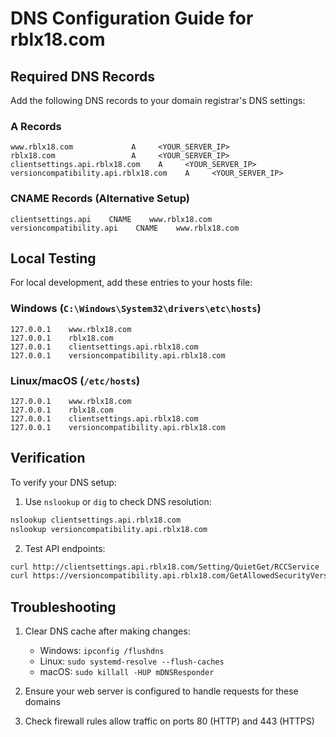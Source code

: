 # DNS Configuration Guide for rblx18.com

## Required DNS Records

Add the following DNS records to your domain registrar's DNS settings:

### A Records
```
www.rblx18.com             A     <YOUR_SERVER_IP>
rblx18.com                 A     <YOUR_SERVER_IP>
clientsettings.api.rblx18.com    A     <YOUR_SERVER_IP>
versioncompatibility.api.rblx18.com    A     <YOUR_SERVER_IP>
```

### CNAME Records (Alternative Setup)
```
clientsettings.api    CNAME    www.rblx18.com
versioncompatibility.api    CNAME    www.rblx18.com
```

## Local Testing

For local development, add these entries to your hosts file:

### Windows (`C:\Windows\System32\drivers\etc\hosts`)
```
127.0.0.1    www.rblx18.com
127.0.0.1    rblx18.com
127.0.0.1    clientsettings.api.rblx18.com
127.0.0.1    versioncompatibility.api.rblx18.com
```

### Linux/macOS (`/etc/hosts`)
```
127.0.0.1    www.rblx18.com
127.0.0.1    rblx18.com
127.0.0.1    clientsettings.api.rblx18.com
127.0.0.1    versioncompatibility.api.rblx18.com
```

## Verification

To verify your DNS setup:

1. Use `nslookup` or `dig` to check DNS resolution:
```bash
nslookup clientsettings.api.rblx18.com
nslookup versioncompatibility.api.rblx18.com
```

2. Test API endpoints:
```bash
curl http://clientsettings.api.rblx18.com/Setting/QuietGet/RCCService
curl https://versioncompatibility.api.rblx18.com/GetAllowedSecurityVersions
```

## Troubleshooting

1. Clear DNS cache after making changes:
   - Windows: `ipconfig /flushdns`
   - Linux: `sudo systemd-resolve --flush-caches`
   - macOS: `sudo killall -HUP mDNSResponder`

2. Ensure your web server is configured to handle requests for these domains

3. Check firewall rules allow traffic on ports 80 (HTTP) and 443 (HTTPS)